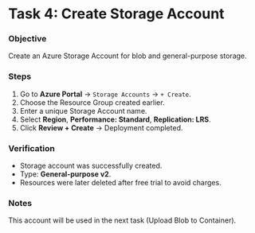 # Task 4: Create Storage Account

### Objective
Create an Azure Storage Account for blob and general-purpose storage.

### Steps
1. Go to **Azure Portal** → `Storage Accounts` → `+ Create`.
2. Choose the Resource Group created earlier.
3. Enter a unique Storage Account name.
4. Select **Region**, **Performance: Standard**, **Replication: LRS**.
5. Click **Review + Create** → Deployment completed.

### Verification
- Storage account was successfully created.
- Type: **General-purpose v2**.
- Resources were later deleted after free trial to avoid charges.

### Notes
This account will be used in the next task (Upload Blob to Container).
